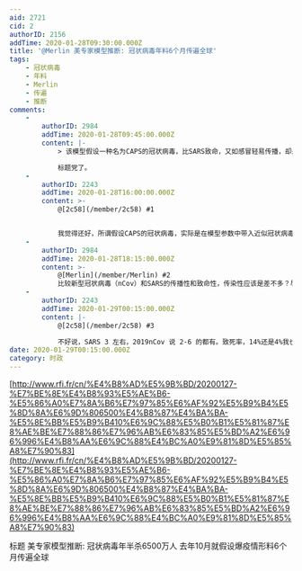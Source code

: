 ```yaml
---
aid: 2721
cid: 2
authorID: 2156
addTime: 2020-01-28T09:30:00.000Z
title: '@Merlin 美专家模型推断: 冠状病毒年料6个月传遍全球'
tags:
    - 冠状病毒
    - 年料
    - Merlin
    - 传遍
    - 推断
comments:
    -
        authorID: 2984
        addTime: 2020-01-28T09:45:00.000Z
        content: |-
            > 该模型假设一种名为CAPS的冠状病毒，比SARS致命，又如感冒轻易传播，却未开发出疫苗，能迅速传播促成全球大流行。

            标题党了。
    -
        authorID: 2243
        addTime: 2020-01-28T16:00:00.000Z
        content: >-
            @[2c58](/member/2c58) #1


            我觉得还好，所谓假设CAPS的冠状病毒，实际是在模型参数中带入近似冠状病毒的参数，例如传播和致病性。然后模拟传播趋势~当然不看原文无法判断假设和条件是否合理。
    -
        authorID: 2984
        addTime: 2020-01-28T18:15:00.000Z
        content: >-
            @[Merlin](/member/Merlin) #2
            比较新型冠状病毒（nCov）和SARS的传播性和致命性，传染性应该是差不多？尽管nCov的潜伏期更长，但是现在估计出来的两者的R0却差不多，预示单位时间内nCov的传染性更弱。致死比例是SARS现在看是更高一些。
    -
        authorID: 2243
        addTime: 2020-01-29T00:15:00.000Z
        content: |-
            @[2c58](/member/2c58) #3

            不好说，SARS 3 左右，2019nCov 说 2-6 的都有。致死率，14%还是4%我也暂且蒙在鼓里~
date: 2020-01-29T00:15:00.000Z
category: 时政
---
```


[http://www.rfi.fr/cn/%E4%B8%AD%E5%9B%BD/20200127-%E7%BE%8E%E4%B8%93%E5%AE%B6-%E5%86%A0%E7%8A%B6%E7%97%85%E6%AF%92%E5%B9%B4%E5%8D%8A%E6%9D%806500%E4%B8%87%E4%BA%BA-%E5%8E%BB%E5%B9%B410%E6%9C%88%E5%B0%B1%E5%81%87%E8%AE%BE%E7%88%86%E7%96%AB%E6%83%85%E5%BD%A2%E6%96%996%E4%B8%AA%E6%9C%88%E4%BC%A0%E9%81%8D%E5%85%A8%E7%90%83](http://www.rfi.fr/cn/%E4%B8%AD%E5%9B%BD/20200127-%E7%BE%8E%E4%B8%93%E5%AE%B6-%E5%86%A0%E7%8A%B6%E7%97%85%E6%AF%92%E5%B9%B4%E5%8D%8A%E6%9D%806500%E4%B8%87%E4%BA%BA-%E5%8E%BB%E5%B9%B410%E6%9C%88%E5%B0%B1%E5%81%87%E8%AE%BE%E7%88%86%E7%96%AB%E6%83%85%E5%BD%A2%E6%96%996%E4%B8%AA%E6%9C%88%E4%BC%A0%E9%81%8D%E5%85%A8%E7%90%83)

标题 美专家模型推断: 冠状病毒年半杀6500万人 去年10月就假设爆疫情形料6个月传遍全球
